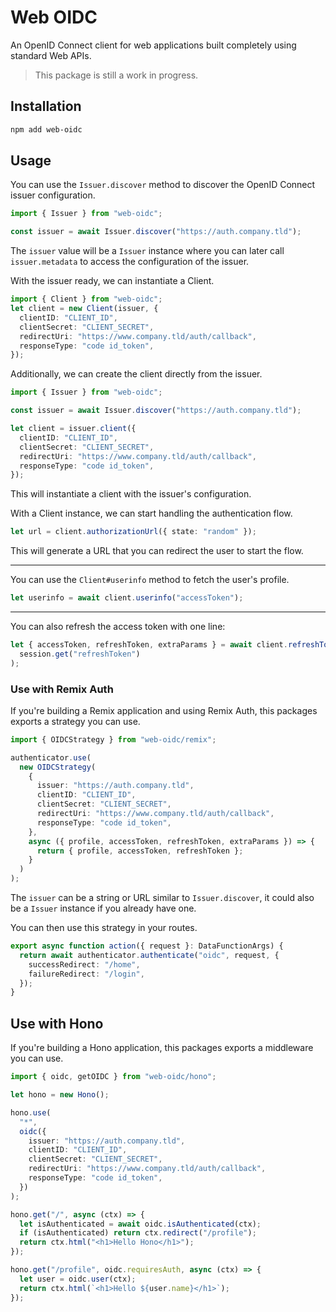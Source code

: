 # Web OIDC

An OpenID Connect client for web applications built completely using standard Web APIs.

> This package is still a work in progress.

## Installation

```sh
npm add web-oidc
```

## Usage

You can use the `Issuer.discover` method to discover the OpenID Connect issuer configuration.

```ts
import { Issuer } from "web-oidc";

const issuer = await Issuer.discover("https://auth.company.tld");
```

The `issuer` value will be a `Issuer` instance where you can later call `issuer.metadata` to access the configuration of the issuer.

With the issuer ready, we can instantiate a Client.

```ts
import { Client } from "web-oidc";
let client = new Client(issuer, {
  clientID: "CLIENT_ID",
  clientSecret: "CLIENT_SECRET",
  redirectUri: "https://www.company.tld/auth/callback",
  responseType: "code id_token",
});
```

Additionally, we can create the client directly from the issuer.

```ts
import { Issuer } from "web-oidc";

const issuer = await Issuer.discover("https://auth.company.tld");

let client = issuer.client({
  clientID: "CLIENT_ID",
  clientSecret: "CLIENT_SECRET",
  redirectUri: "https://www.company.tld/auth/callback",
  responseType: "code id_token",
});
```

This will instantiate a client with the issuer's configuration.

With a Client instance, we can start handling the authentication flow.

```ts
let url = client.authorizationUrl({ state: "random" });
```

This will generate a URL that you can redirect the user to start the flow.

---

You can use the `Client#userinfo` method to fetch the user's profile.

```ts
let userinfo = await client.userinfo("accessToken");
```

---

You can also refresh the access token with one line:

```ts
let { accessToken, refreshToken, extraParams } = await client.refreshToken(
  session.get("refreshToken")
);
```

### Use with Remix Auth

If you're building a Remix application and using Remix Auth, this packages exports a strategy you can use.

```ts
import { OIDCStrategy } from "web-oidc/remix";

authenticator.use(
  new OIDCStrategy(
    {
      issuer: "https://auth.company.tld",
      clientID: "CLIENT_ID",
      clientSecret: "CLIENT_SECRET",
      redirectUri: "https://www.company.tld/auth/callback",
      responseType: "code id_token",
    },
    async ({ profile, accessToken, refreshToken, extraParams }) => {
      return { profile, accessToken, refreshToken };
    }
  )
);
```

The `issuer` can be a string or URL similar to `Issuer.discover`, it could also be a `Issuer` instance if you already have one.

You can then use this strategy in your routes.

```ts
export async function action({ request }: DataFunctionArgs) {
  return await authenticator.authenticate("oidc", request, {
    successRedirect: "/home",
    failureRedirect: "/login",
  });
}
```

## Use with Hono

If you're building a Hono application, this packages exports a middleware you can use.

```ts
import { oidc, getOIDC } from "web-oidc/hono";

let hono = new Hono();

hono.use(
  "*",
  oidc({
    issuer: "https://auth.company.tld",
    clientID: "CLIENT_ID",
    clientSecret: "CLIENT_SECRET",
    redirectUri: "https://www.company.tld/auth/callback",
    responseType: "code id_token",
  })
);

hono.get("/", async (ctx) => {
  let isAuthenticated = await oidc.isAuthenticated(ctx);
  if (isAuthenticated) return ctx.redirect("/profile");
  return ctx.html("<h1>Hello Hono</h1>");
});

hono.get("/profile", oidc.requiresAuth, async (ctx) => {
  let user = oidc.user(ctx);
  return ctx.html(`<h1>Hello ${user.name}</h1>`);
});
```
